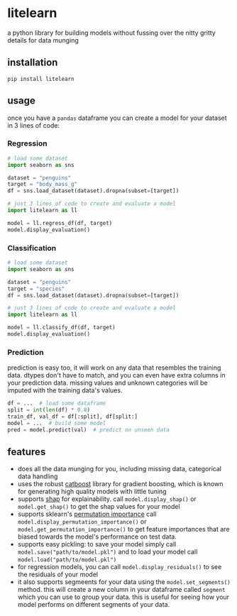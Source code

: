 # litelearn

a python library for building models without fussing
over the nitty gritty details for data munging


## installation
`pip install litelearn`

## usage

once you have a `pandas` dataframe you can create a model 
for your dataset in 3 lines of code:

### Regression
```python
# load some dataset
import seaborn as sns

dataset = "penguins"
target = "body_mass_g"
df = sns.load_dataset(dataset).dropna(subset=[target])

# just 3 lines of code to create and evaluate a model
import litelearn as ll

model = ll.regress_df(df, target)
model.display_evaluation() 
```

### Classification
```python
# load some dataset
import seaborn as sns

dataset = "penguins"
target = "species"
df = sns.load_dataset(dataset).dropna(subset=[target])

# just 3 lines of code to create and evaluate a model
import litelearn as ll

model = ll.classify_df(df, target)
model.display_evaluation()
```

### Prediction
prediction is easy too, it will work on any data that resembles the training data.
dtypes don't have to match, and you can even have extra columns in your prediction data.
missing values and unknown categories will be imputed with the training data's values.

```python
df = ...  # load some dataframe
split = int(len(df) * 0.8)
train_df, val_df = df[:split], df[split:] 
model = ...  # build some model
pred = model.predict(val)  # predict on unseen data
```

## features
+ does all the data munging for you, including missing data, categorical data handling
+ uses the robust [catboost](https://catboost.ai/) library for gradient boosting, which is known for generating
  high quality models with little tuning
+ supports [shap](https://github.com/slundberg/shap) for explainability.
  call `model.display_shap()` or `model.get_shap()` to get the shap values for your model
+ supports sklearn's [permutation importance](https://scikit-learn.org/stable/modules/permutation_importance.html)
  call `model.display_permutation_importance()` or `model.get_permutation_importance()` 
  to get feature importances that are biased towards the model's performance on test data.
+ supports easy pickling: to save your model simply call `model.save("path/to/model.pkl")`
  and to load your model call `model.load("path/to/model.pkl")`
+ for regression models, you can call `model.display_residuals()` to see the residuals of your model
+ it also supports segmeents for your data using the `model.set_segments()` method.
  this will create a new column in your dataframe called `segment` which you can use to
  group your data. this is useful for seeing how your model performs on different segments of your data.
 